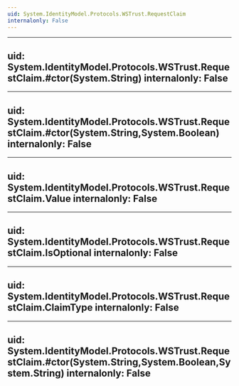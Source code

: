 ```yaml
---
uid: System.IdentityModel.Protocols.WSTrust.RequestClaim
internalonly: False
---
```


---
uid: System.IdentityModel.Protocols.WSTrust.RequestClaim.#ctor(System.String)
internalonly: False
---

---
uid: System.IdentityModel.Protocols.WSTrust.RequestClaim.#ctor(System.String,System.Boolean)
internalonly: False
---

---
uid: System.IdentityModel.Protocols.WSTrust.RequestClaim.Value
internalonly: False
---

---
uid: System.IdentityModel.Protocols.WSTrust.RequestClaim.IsOptional
internalonly: False
---

---
uid: System.IdentityModel.Protocols.WSTrust.RequestClaim.ClaimType
internalonly: False
---

---
uid: System.IdentityModel.Protocols.WSTrust.RequestClaim.#ctor(System.String,System.Boolean,System.String)
internalonly: False
---
